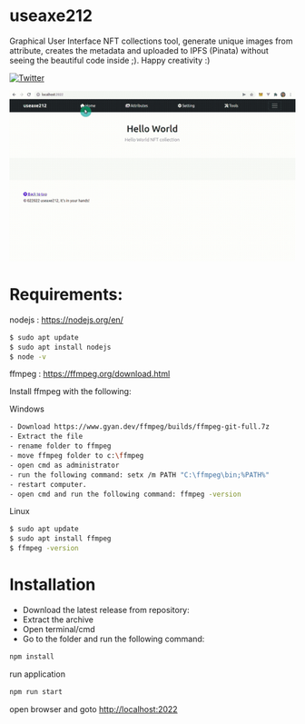 # useaxe212
Graphical User Interface NFT collections tool, 
generate unique images from attribute, creates the metadata and uploaded to IPFS (Pinata)
without seeing the beautiful code inside ;). Happy creativity :)

[![Twitter](https://img.shields.io/badge/Twitter-blue?style=for-the-badge&logo=twitter&logoColor=white)](https://twitter.com/yussaqnf)

![](useaxe212.gif)



# Requirements:
nodejs : https://nodejs.org/en/


```sh
$ sudo apt update
$ sudo apt install nodejs
$ node -v
```

ffmpeg : https://ffmpeg.org/download.html

Install ffmpeg with the following:

Windows
```sh
- Download https://www.gyan.dev/ffmpeg/builds/ffmpeg-git-full.7z
- Extract the file
- rename folder to ffmpeg
- move ffmpeg folder to c:\ffmpeg
- open cmd as administrator
- run the following command: setx /m PATH "C:\ffmpeg\bin;%PATH%"
- restart computer.
- open cmd and run the following command: ffmpeg -version
```

Linux
```sh
$ sudo apt update
$ sudo apt install ffmpeg
$ ffmpeg -version
```

# Installation

- Download the latest release from repository:
- Extract the archive
- Open terminal/cmd 
- Go to the folder and run the following command: 

```sh
npm install
```
run application
```sh
npm run start
```
open browser and goto [http://localhost:2022](http://localhost:2022/) 
